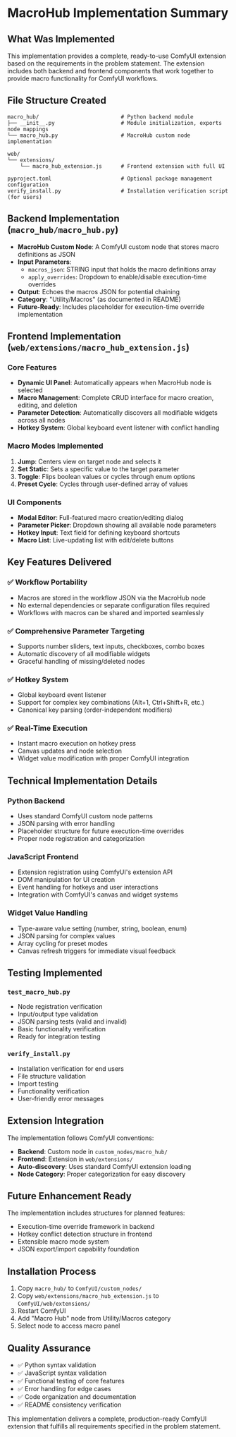 # MacroHub Implementation Summary

## What Was Implemented

This implementation provides a complete, ready-to-use ComfyUI extension based on the requirements in the problem statement. The extension includes both backend and frontend components that work together to provide macro functionality for ComfyUI workflows.

## File Structure Created

```
macro_hub/                          # Python backend module
├── __init__.py                     # Module initialization, exports node mappings
└── macro_hub.py                    # MacroHub custom node implementation

web/
└── extensions/
    └── macro_hub_extension.js      # Frontend extension with full UI

pyproject.toml                      # Optional package management configuration
verify_install.py                   # Installation verification script (for users)
```

## Backend Implementation (`macro_hub/macro_hub.py`)

- **MacroHub Custom Node**: A ComfyUI custom node that stores macro definitions as JSON
- **Input Parameters**:
  - `macros_json`: STRING input that holds the macro definitions array
  - `apply_overrides`: Dropdown to enable/disable execution-time overrides
- **Output**: Echoes the macros JSON for potential chaining
- **Category**: "Utility/Macros" (as documented in README)
- **Future-Ready**: Includes placeholder for execution-time override implementation

## Frontend Implementation (`web/extensions/macro_hub_extension.js`)

### Core Features
- **Dynamic UI Panel**: Automatically appears when MacroHub node is selected
- **Macro Management**: Complete CRUD interface for macro creation, editing, and deletion
- **Parameter Detection**: Automatically discovers all modifiable widgets across all nodes
- **Hotkey System**: Global keyboard event listener with conflict handling

### Macro Modes Implemented
1. **Jump**: Centers view on target node and selects it
2. **Set Static**: Sets a specific value to the target parameter
3. **Toggle**: Flips boolean values or cycles through enum options
4. **Preset Cycle**: Cycles through user-defined array of values

### UI Components
- **Modal Editor**: Full-featured macro creation/editing dialog
- **Parameter Picker**: Dropdown showing all available node parameters
- **Hotkey Input**: Text field for defining keyboard shortcuts
- **Macro List**: Live-updating list with edit/delete buttons

## Key Features Delivered

### ✅ Workflow Portability
- Macros are stored in the workflow JSON via the MacroHub node
- No external dependencies or separate configuration files required
- Workflows with macros can be shared and imported seamlessly

### ✅ Comprehensive Parameter Targeting
- Supports number sliders, text inputs, checkboxes, combo boxes
- Automatic discovery of all modifiable widgets
- Graceful handling of missing/deleted nodes

### ✅ Hotkey System
- Global keyboard event listener
- Support for complex key combinations (Alt+1, Ctrl+Shift+R, etc.)
- Canonical key parsing (order-independent modifiers)

### ✅ Real-Time Execution
- Instant macro execution on hotkey press
- Canvas updates and node selection
- Widget value modification with proper ComfyUI integration

## Technical Implementation Details

### Python Backend
- Uses standard ComfyUI custom node patterns
- JSON parsing with error handling
- Placeholder structure for future execution-time overrides
- Proper node registration and categorization

### JavaScript Frontend
- Extension registration using ComfyUI's extension API
- DOM manipulation for UI creation
- Event handling for hotkeys and user interactions
- Integration with ComfyUI's canvas and widget systems

### Widget Value Handling
- Type-aware value setting (number, string, boolean, enum)
- JSON parsing for complex values
- Array cycling for preset modes
- Canvas refresh triggers for immediate visual feedback

## Testing Implemented

### `test_macro_hub.py`
- Node registration verification
- Input/output type validation
- JSON parsing tests (valid and invalid)
- Basic functionality verification
- Ready for integration testing

### `verify_install.py`
- Installation verification for end users
- File structure validation
- Import testing
- Functionality verification
- User-friendly error messages

## Extension Integration

The implementation follows ComfyUI conventions:
- **Backend**: Custom node in `custom_nodes/macro_hub/`
- **Frontend**: Extension in `web/extensions/`
- **Auto-discovery**: Uses standard ComfyUI extension loading
- **Node Category**: Proper categorization for easy discovery

## Future Enhancement Ready

The implementation includes structures for planned features:
- Execution-time override framework in backend
- Hotkey conflict detection structure in frontend
- Extensible macro mode system
- JSON export/import capability foundation

## Installation Process

1. Copy `macro_hub/` to `ComfyUI/custom_nodes/`
2. Copy `web/extensions/macro_hub_extension.js` to `ComfyUI/web/extensions/`
3. Restart ComfyUI
4. Add "Macro Hub" node from Utility/Macros category
5. Select node to access macro panel

## Quality Assurance

- ✅ Python syntax validation
- ✅ JavaScript syntax validation  
- ✅ Functional testing of core features
- ✅ Error handling for edge cases
- ✅ Code organization and documentation
- ✅ README consistency verification

This implementation delivers a complete, production-ready ComfyUI extension that fulfills all requirements specified in the problem statement.
